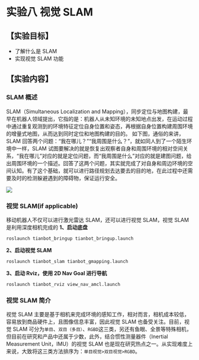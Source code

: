 # 实验八 视觉 SLAM

## **【实验目标】**
* 了解什么是 SLAM
* 实现视觉 SLAM 功能

## **【实验内容】**

### **SLAM 概述**
SLAM（Simultaneous Localization and Mapping），同步定位与地图构建，最早在机器人领域提出，它指的是：机器人从未知环境的未知地点出发，在运动过程中通过重复观测到的环境特征定位自身位置和姿态，再根据自身位置构建周围环境的增量式地图，从而达到同时定位和地图构建的目的。
如下图，通俗的来讲，SLAM 回答两个问题：“我在哪儿？”“我周围是什么？”，就如同人到了一个陌生环境中一样，SLAM 试图要解决的就是恢复出观察者自身和周围环境的相对空间关系，“我在哪儿”对应的就是定位问题，而“我周围是什么”对应的就是建图问题，给出周围环境的一个描述。回答了这两个问题，其实就完成了对自身和周边环境的空间认知。有了这个基础，就可以进行路径规划去达要去的目的地，在此过程中还需要及时的检测躲避遇到的障碍物，保证运行安全。

![](https://tianbot-pic.oss-cn-beijing.aliyuncs.com/tianbot/202110212120701.webp)


### **视觉 SLAM(if applicable)**
移动机器人不仅可以进行激光雷达 SLAM，还可以进行视觉 SLAM，视觉 SLAM 是利用深度相机完成的
**1、启动底盘**
```shell
roslaunch tianbot_bringup tianbot_bringup.launch
```
**2、启动视觉 SLAM**
```shell
roslaunch tianbot_slam tianbot_gmapping.launch
```
**3、启动 Rviz，使用 2D Nav Goal 进行导航**
```shell
roslaunch tianbot_rviz view_nav_amcl.launch
```

### **视觉 SLAM 简介**

视觉 SLAM 主要是基于相机来完成环境的感知工作，相对而言，相机成本较低，容易放到商品硬件上，且图像信息丰富，因此视觉 SLAM 也备受关注。目前，视觉 SLAM 可分为`单目`、`双目（多目）`、`RGBD`这三类，另还有鱼眼、全景等特殊相机，但目前在研究和产品中还属于少数，此外，结合惯性测量器件（Inertial Measurement Unit，IMU）的视觉 SLAM 也是现在研究热点之一。从实现难度上来说，大致将这三类方法排序为：`单目视觉>双目视觉>RGBD`。